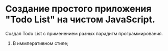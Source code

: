 # Создание простого приложения "Todo List" на чистом JavaScript.

Создал Todo List с применением разных парадигм программирования.
1. В иммперативном стиле;